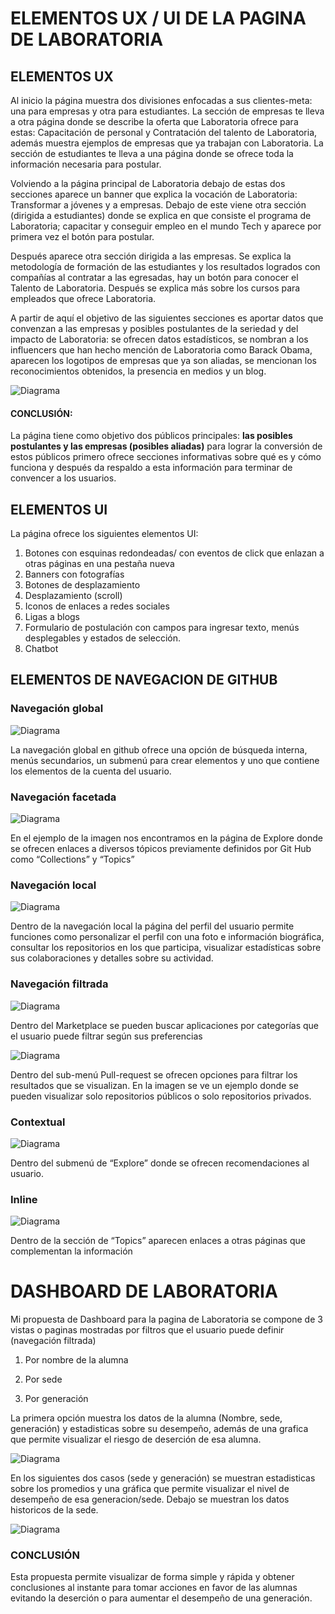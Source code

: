 # ELEMENTOS UX / UI DE LA PAGINA DE LABORATORIA
## ELEMENTOS UX

Al inicio la página muestra dos divisiones enfocadas a sus clientes-meta: una para empresas y otra para estudiantes. La sección de empresas te lleva a otra página donde se describe la oferta que Laboratoria ofrece para estas: Capacitación de personal y Contratación del talento de Laboratoria, además muestra ejemplos de empresas que ya trabajan con Laboratoria. La sección de estudiantes te lleva a una página donde se ofrece toda la información necesaria para postular.

Volviendo a la página principal de Laboratoria debajo de estas dos secciones aparece un banner que explica la vocación  de Laboratoria: Transformar a jóvenes y a empresas. Debajo de este viene otra sección (dirigida a estudiantes) donde se explica en que consiste el programa de Laboratoria; capacitar y conseguir empleo en el mundo Tech y aparece por primera vez el botón para postular.

Después aparece otra sección dirigida a las empresas.  Se explica la metodología de formación de las estudiantes y los resultados logrados con compañías al contratar a las egresadas, hay un botón para conocer el Talento de Laboratoria. Después se explica más sobre los cursos para empleados que ofrece Laboratoria.

A partir de aquí el objetivo de las siguientes secciones es aportar datos que convenzan a las empresas y posibles postulantes de la seriedad y del impacto de Laboratoria: se ofrecen datos estadísticos, se nombran a los influencers que han hecho mención de Laboratoria como Barack Obama, aparecen los logotipos de empresas que ya son aliadas, se mencionan los reconocimientos obtenidos, la presencia en medios y un blog.


![Diagrama](images/diagrama.jpg)

#### CONCLUSIÓN:
 La página tiene como objetivo dos públicos principales: **las posibles postulantes y las empresas (posibles aliadas)** para lograr la conversión de estos públicos primero ofrece secciones informativas sobre qué es y cómo funciona y después da respaldo a esta información para terminar de convencer a los usuarios.

 ## ELEMENTOS UI
La página ofrece los siguientes elementos UI:

1. Botones con esquinas redondeadas/ con eventos de click que enlazan a otras páginas en una pestaña nueva
2. Banners con fotografías
3. Botones de desplazamiento
4. Desplazamiento (scroll)
5. Iconos de enlaces a redes sociales
6. Ligas a blogs
7. Formulario de postulación con campos para ingresar texto, menús desplegables y estados de selección.
8. Chatbot

## ELEMENTOS DE NAVEGACION DE GITHUB
### Navegación global

![Diagrama](images/global.jpg)

La navegación global en github ofrece una opción de búsqueda interna, menús secundarios, un submenú para crear elementos y uno que contiene los elementos de la cuenta del usuario.

### Navegación facetada

 ![Diagrama](images/facetada.jpg)

En el ejemplo de la imagen nos encontramos en la página de Explore donde se ofrecen enlaces a diversos tópicos previamente definidos por Git Hub como “Collections” y “Topics”

### Navegación local

![Diagrama](images/local.jpg)

Dentro de la navegación local la página del perfil del usuario permite funciones como personalizar el perfil con una foto e información biográfica, consultar los repositorios en los que participa, visualizar estadísticas sobre sus colaboraciones y detalles sobre su actividad.

### Navegación filtrada

 ![Diagrama](images/filtrada.jpg)

Dentro del Marketplace se pueden buscar aplicaciones por categorías que el usuario puede filtrar según sus preferencias

![Diagrama](images/filtrada02.jpg)



Dentro del sub-menú Pull-request se ofrecen opciones para filtrar los resultados que se visualizan. En la imagen se ve un ejemplo donde se pueden visualizar solo repositorios públicos o solo repositorios privados.


### Contextual

 ![Diagrama](images/contextual.jpg)

Dentro del submenú de “Explore” donde se ofrecen recomendaciones al usuario.

### Inline

 ![Diagrama](images/inline.jpg)

Dentro de la sección de “Topics” aparecen enlaces a otras páginas que complementan la información



# DASHBOARD DE LABORATORIA

Mi propuesta de Dashboard para la pagina de Laboratoria se compone de 3 vistas o paginas mostradas por filtros que el usuario puede definir (navegación filtrada)

1. Por nombre de la alumna

2. Por sede

3. Por generación

La primera opción muestra los datos de la alumna (Nombre, sede, generación) y estadisticas sobre su desempeño, además de una grafica que permite visualizar el riesgo de deserción de esa alumna.

![Diagrama](images/dashboard01.png)

En los siguientes dos casos (sede y generación) se muestran estadisticas sobre los promedios y una gráfica que permite visualizar el nivel de desempeño de esa generacion/sede.
Debajo se muestran los datos historicos de la sede.

![Diagrama](images/dashboard02.png)

### CONCLUSIÓN

Esta propuesta permite visualizar de forma simple y rápida y obtener conclusiones al instante para tomar acciones en favor de las alumnas evitando la deserción o para aumentar el desempeño de una generación.
